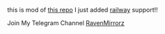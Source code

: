 this is mod of [this repo](https://github.com/junedkh/jmdkh-mltb) I just added [railway](https://railway.app) support!!

Join My Telegram Channel [RavenMirrorz](https://telegram.dog/RavenMirrorz)
